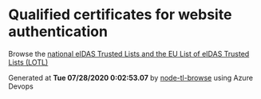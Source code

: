 # Qualified certificates for website authentication 
 Browse the [national eIDAS Trusted Lists and the EU List of eIDAS Trusted Lists (LOTL)](https://webgate.ec.europa.eu/tl-browser/#/) 
 
 
Generated at **Tue 07/28/2020  0:02:53.07** by [node-tl-browse](https://github.com/ymedlop/node-tl-browser) using Azure Devops 
